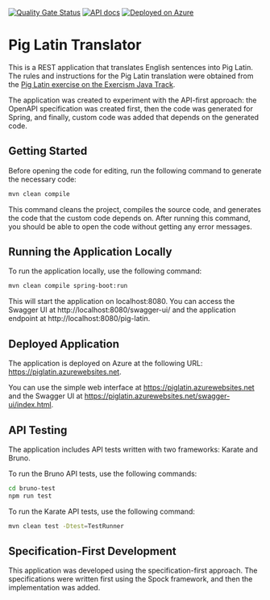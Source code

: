 [![Quality Gate Status](https://sonarcloud.io/api/project_badges/measure?project=lv.id.jc%3Apig-latin-rest&metric=alert_status)](https://sonarcloud.io/summary/new_code?id=lv.id.jc%3Apig-latin-rest)
[![API docs](https://img.shields.io/badge/API-docs-informational)](https://piglatin.azurewebsites.net/swagger-ui/index.html)
[![Deployed on Azure](https://img.shields.io/badge/Deployed%20on-Azure-blue)](https://piglatin.azurewebsites.net)

# Pig Latin Translator

This is a REST application that translates English sentences into Pig Latin. The rules and instructions for the Pig Latin translation were obtained from the [Pig Latin exercise on the Exercism Java Track](https://exercism.org/tracks/java/exercises/pig-latin).

The application was created to experiment with the API-first approach: the OpenAPI specification was created first, then the code was generated for Spring, and finally, custom code was added that depends on the generated code.

## Getting Started

Before opening the code for editing, run the following command to generate the necessary code:

```bash
mvn clean compile
```

This command cleans the project, compiles the source code, and generates the code that the custom code depends on. After running this command, you should be able to open the code without getting any error messages.

## Running the Application Locally

To run the application locally, use the following command:

```bash
mvn clean compile spring-boot:run
```
This will start the application on localhost:8080. You can access the Swagger UI at http://localhost:8080/swagger-ui/ and the application endpoint at http://localhost:8080/pig-latin.

## Deployed Application

The application is deployed on Azure at the following URL: https://piglatin.azurewebsites.net.

You can use the simple web interface at https://piglatin.azurewebsites.net and the Swagger UI at https://piglatin.azurewebsites.net/swagger-ui/index.html.

## API Testing

The application includes API tests written with two frameworks: Karate and Bruno.

To run the Bruno API tests, use the following commands:

```bash
cd bruno-test
npm run test
```

To run the Karate API tests, use the following command:

```bash
mvn clean test -Dtest=TestRunner
```

## Specification-First Development

This application was developed using the specification-first approach. The specifications were written first using the Spock framework, and then the implementation was added.
